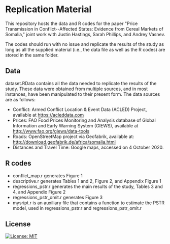 # Replication Material

This repository hosts the data and R codes for the paper "Price Transmission in Conflict--Affected States: Evidence from Cereal Markets of Somalia," joint work with Justin Hastings, Sarah Phillips, and Andrey Vasnev.

The codes should run with no issue and replicate the results of the study as long as all the supplied material (i.e., the data file as well as the R codes) are stored in the same folder.

## Data

dataset.RData contains all the data needed to replicate the results of the study. These data were obtained from multiple sources, and in most instances, have been manipulated to their present form. The data sources are as follows:

- Conflict: Armed Conflict Location & Event Data (ACLED) Project, available at https://acleddata.com
- Prices: FAO Food Prices Monitoring and Analysis database of Global Information and Early Warning System (GIEWS), available at http://www.fao.org/giews/data-tools
- Roads: OpenStreetMap project via Geofabrik, available at: http://download.geofabrik.de/africa/somalia.html 
- Distances and Travel Time: Google maps, accessed on 4 October 2020.

## R codes

- conflict_map.r generates Figure 1
- descriptive.r generates Tables 1 and 2, Figure 2, and Appendix Figure 1
- regressions_pstr.r generates the main results of the study, Tables 3 and 4, and Appendix Figure 2
- regressions_pstr_omit.r generates Figure 3
- mysript.r is an auxiliary file that contains a function to estimate the PSTR model, used in regressions_pstr.r and regressions_pstr_omit.r

## License

[![License: MIT](https://img.shields.io/badge/License-MIT-yellow.svg)](https://opensource.org/licenses/MIT)
